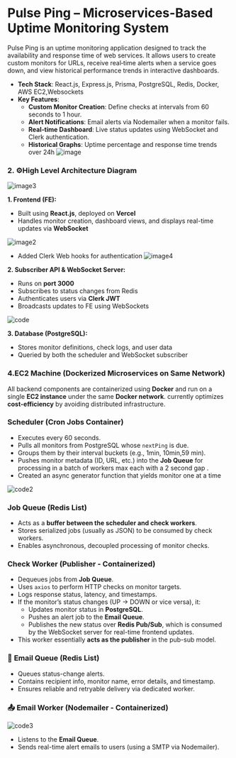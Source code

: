# Pulse Ping – Microservices-Based Uptime Monitoring System

 Pulse Ping is an uptime monitoring application designed to track the availability and response time of web services. It allows users to create custom monitors for URLs, receive real‑time alerts when a service goes down, and view historical performance trends in interactive dashboards.

- **Tech Stack**: React.js, Express.js, Prisma, PostgreSQL, Redis, Docker, AWS EC2,Websockets
- **Key Features**:
    - **Custom Monitor Creation**: Define checks at intervals from 60 seconds to 1 hour.
    - **Alert Notifications**: Email alerts via Nodemailer when a monitor fails.
    - **Real‑time Dashboard**: Live status updates using WebSocket and Clerk authentication.
    - **Historical Graphs**: Uptime percentage and response time trends over 24h
 ![image](https://github.com/user-attachments/assets/4663bebb-304e-47c4-9899-93b19c78ecd6)
  
### 2. ⚙️High Level Architecture Diagram

![image3](https://github.com/user-attachments/assets/4d710d0b-5316-42bc-b0b2-9a9c8841a12c)

**1. Frontend (FE):**

- Built using **React.js**, deployed on **Vercel**
- Handles monitor creation, dashboard views, and displays real-time updates via **WebSocket**

![image2](https://github.com/user-attachments/assets/6afeac46-ba56-4da1-8ea6-f10118b1ceab)


- Added Clerk Web hooks for authentication
![image4](https://github.com/user-attachments/assets/63d4785c-71af-43f2-a6eb-0855f21cdfca)

**2. Subscriber API & WebSocket Server:**

- Runs on **port 3000**
- Subscribes to status changes from Redis
- Authenticates users via **Clerk JWT**
- Broadcasts updates to FE using WebSockets

![code](https://github.com/user-attachments/assets/ae8f5f0e-6ded-42aa-bb56-69411a530a4f)


**3. Database (PostgreSQL):**

- Stores monitor definitions, check logs, and user data
- Queried by both the scheduler and WebSocket subscriber

### **4.EC2 Machine (Dockerized Microservices on Same Network)**

All backend components are containerized using **Docker** and run on a single **EC2 instance** under the same **Docker network**. currently optimizes **cost-efficiency** by avoiding distributed infrastructure.

### **Scheduler (Cron Jobs Container)**

- Executes every 60 seconds.
- Pulls all monitors from PostgreSQL whose `nextPing` is due.
- Groups them by their interval buckets (e.g.,  1min, 10min,59 min).
- Pushes monitor metadata (ID, URL, etc.) into the **Job Queue** for processing in a batch of workers max each with a 2 second gap .
- Created an async generator function that yields monitor one at a time

![code2](https://github.com/user-attachments/assets/738dc5c2-b22a-47f2-941b-9804fff0c070)


### **Job Queue (Redis List)**

- Acts as a **buffer between the scheduler and check workers**.
- Stores serialized jobs (usually as JSON) to be consumed by check workers.
- Enables asynchronous, decoupled processing of monitor checks.

### **Check Worker (Publisher - Containerized)**

- Dequeues jobs from **Job Queue**.
- Uses `axios` to perform HTTP checks on monitor targets.
- Logs response status, latency, and timestamps.
- If the monitor’s status changes (UP → DOWN or vice versa), it:
    - Updates monitor status in **PostgreSQL**.
    - Pushes an alert job to the **Email Queue**.
    - Publishes the new status over **Redis Pub/Sub**, which is consumed by the WebSocket server for real-time frontend updates.
- This worker essentially **acts as the publisher** in the pub-sub model.

### 📧 **Email Queue (Redis List)**

- Queues status-change alerts.
- Contains recipient info, monitor name, error details, and timestamp.
- Ensures reliable and retryable delivery via dedicated worker.

### 📤 **Email Worker (Nodemailer - Containerized)**

![code3](https://github.com/user-attachments/assets/44db2827-6d00-4ca1-b75e-8553a9213dc4)



- Listens to the **Email Queue**.
- Sends real-time alert emails to users (using a  SMTP via Nodemailer).
